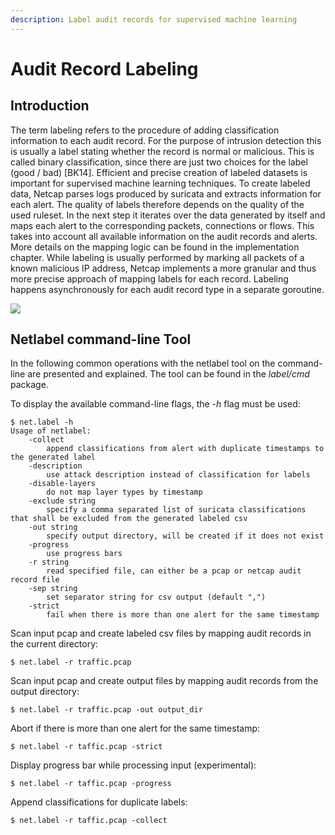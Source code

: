 ```yaml
---
description: Label audit records for supervised machine learning
---
```


# Audit Record Labeling

## Introduction

The term labeling refers to the procedure of adding classification information to each audit record. For the purpose of intrusion detection this is usually a label stating whether the record is normal or malicious. This is called binary classification, since there are just two choices for the label \(good / bad\) \[BK14\]. Efficient and precise creation of labeled datasets is important for supervised machine learning techniques. To create labeled data, Netcap parses logs produced by suricata and extracts information for each alert. The quality of labels therefore depends on the quality of the used ruleset. In the next step it iterates over the data generated by itself and maps each alert to the corresponding packets, connections or flows. This takes into account all available information on the audit records and alerts. More details on the mapping logic can be found in the implementation chapter. While labeling is usually performed by marking all packets of a known malicious IP address, Netcap implements a more granular and thus more precise approach of mapping labels for each record. Labeling happens asynchronously for each audit record type in a separate goroutine.

![](https://github.com/dreadl0ck/netcap/tree/767852a00d76fcf7c921a4f3830ae6cec0162481/docs/.gitbook/assets/labels%20%281%29.svg)

## Netlabel command-line Tool

In the following common operations with the netlabel tool on the command-line are presented and explained. The tool can be found in the _label/cmd_ package.

To display the available command-line flags, the _-h_ flag must be used:

```text
$ net.label -h 
Usage of netlabel:
    -collect
        append classifications from alert with duplicate timestamps to the generated label
    -description
        use attack description instead of classification for labels
    -disable-layers
        do not map layer types by timestamp
    -exclude string
        specify a comma separated list of suricata classifications that shall be excluded from the generated labeled csv
    -out string
        specify output directory, will be created if it does not exist
    -progress
        use progress bars
    -r string
        read specified file, can either be a pcap or netcap audit record file
    -sep string
        set separator string for csv output (default ",")
    -strict
        fail when there is more than one alert for the same timestamp
```

Scan input pcap and create labeled csv files by mapping audit records in the current directory:

```text
$ net.label -r traffic.pcap
```

Scan input pcap and create output files by mapping audit records from the output directory:

```text
$ net.label -r traffic.pcap -out output_dir
```

Abort if there is more than one alert for the same timestamp:

```text
$ net.label -r taffic.pcap -strict
```

Display progress bar while processing input \(experimental\):

```text
$ net.label -r taffic.pcap -progress
```

Append classifications for duplicate labels:

```text
$ net.label -r taffic.pcap -collect
```

